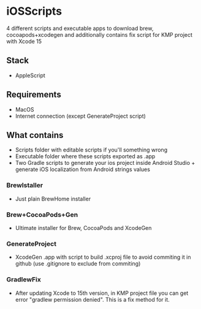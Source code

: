 # iOSScripts
4 different scripts and executable apps to download brew, cocoapods+xcodegen and additionally contains fix script for KMP project with Xcode 15

## Stack
 - AppleScript

## Requirements
 - MacOS
 - Internet connection (except GenerateProject script)

## What contains
 - Scripts folder with editable scripts if you'll something wrong
 - Executable folder where these scripts exported as .app
 - Two Gradle scripts to generate your ios project inside Android Studio + generate iOS localization from Android strings values

### BrewIstaller
 - Just plain BrewHome installer

### Brew+CocoaPods+Gen
 - Ultimate installer for Brew, CocoaPods and XcodeGen

### GenerateProject
 - XcodeGen .app with script to build .xcproj file to avoid commiting it in github (use .gitignore to exclude from commiting)

### GradlewFix
 - After updating Xcode to 15th version, in KMP project file you can get error "gradlew permission denied". This is a fix method for it.



